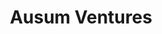 ---
layout: firm_page
title: "Ausum Ventures"
id: "ausum.vc"
permalink: "/ausumventuresausum.vc/"
website: "https://www.ausum.vc"
offices: "San Francisco (United States)"
investment_stages: "Pre-seed, Seed"
portfolio_companies: ""
portfolio_link: "https://www.ausum.vc/portfolio"
investment_markets: "Blockchain, Cryptoassets"
founded_year: "2017"
description: "Ausum Ventures is a premier venture fund focused on the intersection of blockchain technology and social impact. It invests in early-stage startups and cryptoassets, aiming to drive financial and social inclusion through Web3 technologies."
linkedin: "https://pt.linkedin.com/company/ausum-ventures"
twitter: "https://twitter.com/ausumventures"
instagram: "https://www.instagram.com/ausumventures/"
team_page: ""
investor_type: "Venture Capital"
crunchbase: "https://www.crunchbase.com/organization/ausum-ventures?utm_source=linkedin&utm_medium=referral&utm_campaign=linkedin_companies&utm_content=profile_cta_anon&trk=funding_crunchbase"
pitchbook: "https://pitchbook.com/profiles/investor/229649-50"

# SEO Optimization
meta_title: "Ausum Ventures - VC Firm - projectstartups.com"
meta_description: "Ausum Ventures, Ausum Ventures is a premier venture fund focused on the intersection of blockchain technology and social impact. It invests in early-stage startups an..."
meta_keywords: "Ausum Ventures, Blockchain, Cryptoassets, VC firm, venture capital, startup investor, projectstartups.com"
canonical_url: "https://vc.projectstartups.com/ausumventuresausum.vc/"
---